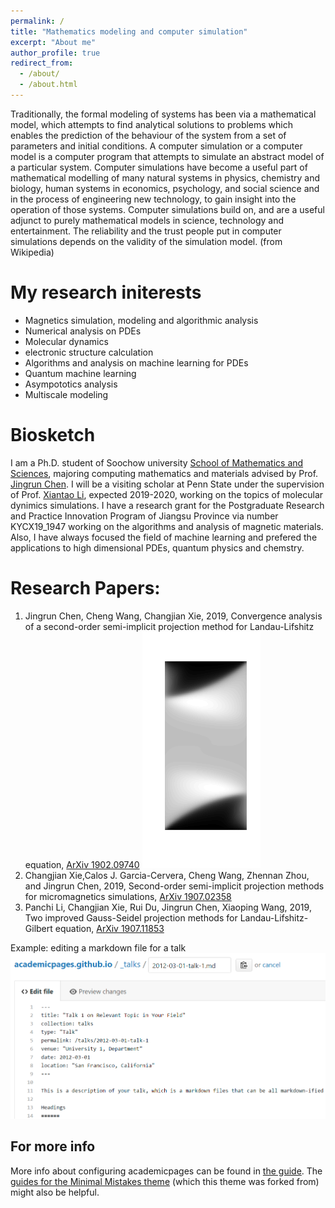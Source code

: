 ```yaml
---
permalink: /
title: "Mathematics modeling and computer simulation"
excerpt: "About me"
author_profile: true
redirect_from: 
  - /about/
  - /about.html
---
```

Traditionally, the formal modeling of systems has been via a mathematical model, which attempts to find analytical solutions to problems which enables the prediction of the behaviour of the system from a set of parameters and initial conditions.
A computer simulation or a computer model is a computer program that attempts to simulate an abstract model of a particular system. Computer simulations have become a useful part of mathematical modelling of many natural systems in physics, chemistry and biology, human systems in economics, psychology, and social science and in the process of engineering new technology, to gain insight into the operation of those systems.
Computer simulations build on, and are a useful adjunct to purely mathematical models in science, technology and entertainment. The reliability and the trust people put in computer simulations depends on the validity of the simulation model. (from Wikipedia)

My research initerests
======
* Magnetics simulation, modeling and algorithmic analysis
* Numerical analysis on PDEs
* Molecular dynamics
* electronic structure calculation
* Algorithms and analysis on machine learning for PDEs
* Quantum machine learning 
* Asympototics analysis
* Multiscale modeling

Biosketch
======
I am a Ph.D. student of Soochow university [School of Mathematics and Sciences](http://math.suda.edu.cn/), majoring computing mathematics and materials advised by Prof. [Jingrun Chen](http://web.suda.edu.cn/jingrunchen/).
I will be a visiting scholar at Penn State under the supervision of Prof. [Xiantao Li](http://personal.psu.edu/xxl12/), expected 2019-2020, working on the topics of molecular dynimics simulations. 
I have a research grant for the Postgraduate Research and Practice Innovation Program of Jiangsu Province via number KYCX19_1947 working on the algorithms and analysis of magnetic materials.
Also, I have always focused the field of machine learning and prefered the applications to high dimensional PDEs, quantum physics and chemstry.  

Research Papers:
======
1. Jingrun Chen, Cheng Wang, Changjian Xie, 2019, Convergence analysis of a second-order semi-implicit projection method for Landau-Lifshitz equation, [ArXiv 1902.09740](https://arxiv.org/pdf/1902.09740.pdf)
![Editing a markdown file for a talk](/images/BDF_long_mx.png)
1. Changjian Xie,Calos J. Garcia-Cervera, Cheng Wang, Zhennan Zhou, and Jingrun Chen, 2019, Second-order semi-implicit projection methods for micromagnetics simulations, [ArXiv 1907.02358](https://arxiv.org/pdf/1907.02358.pdf)
1. Panchi Li, Changjian Xie, Rui Du, Jingrun Chen, Xiaoping Wang, 2019, Two improved Gauss-Seidel projection methods for Landau-Lifshitz-Gilbert equation, [ArXiv 1907.11853](https://arxiv.org/pdf/1907.11853.pdf)

Example: editing a markdown file for a talk
![Editing a markdown file for a talk](/images/editing-talk.png)

For more info
------
More info about configuring academicpages can be found in [the guide](https://academicpages.github.io/markdown/). The [guides for the Minimal Mistakes theme](https://mmistakes.github.io/minimal-mistakes/docs/configuration/) (which this theme was forked from) might also be helpful.
